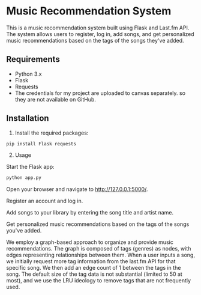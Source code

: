# Music Recommendation System

This is a music recommendation system built using Flask and Last.fm API. The system allows users to register, log in, add songs, and get personalized music recommendations based on the tags of the songs they've added.

## Requirements

- Python 3.x
- Flask
- Requests
- The credentials for my project are uploaded to canvas separately.
  so they are not available on GitHub.

## Installation

1. Install the required packages:

```bash
pip install Flask requests
```
2. Usage

Start the Flask app:

```bash
python app.py
```
Open your browser and navigate to http://127.0.0.1:5000/.

Register an account and log in.

Add songs to your library by entering the song title and artist name.

Get personalized music recommendations based on the tags of the songs you've added.

We employ a graph-based approach to organize and provide music recommendations. The graph is composed of tags (genres) as nodes, with edges representing relationships between them. When a user inputs a song, we initially request more tag information from the last.fm API for that specific song. We then add an edge count of 1 between the tags in the song. The default size of the tag data is not substantial (limited to 50 at most), and we use the LRU ideology to remove tags that are not frequently used.